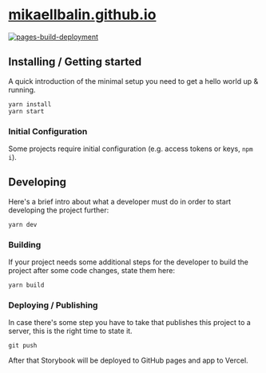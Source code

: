 # [mikaellbalin.github.io](mikaellbalin.github.io)

[![pages-build-deployment](https://github.com/mikaelbalin/mikaelbalin.github.io/actions/workflows/pages/pages-build-deployment/badge.svg?branch=main)](https://github.com/mikaelbalin/mikaelbalin.github.io/actions/workflows/pages/pages-build-deployment)

## Installing / Getting started

A quick introduction of the minimal setup you need to get a hello world up & running.

```shell
yarn install
yarn start
```

### Initial Configuration

Some projects require initial configuration (e.g. access tokens or keys, `npm i`).

## Developing

Here's a brief intro about what a developer must do in order to start developing the project further:

```shell
yarn dev
```

### Building

If your project needs some additional steps for the developer to build the
project after some code changes, state them here:

```shell
yarn build
```

### Deploying / Publishing

In case there's some step you have to take that publishes this project to a
server, this is the right time to state it.

```shell
git push
```

After that Storybook will be deployed to GitHub pages and app to Vercel.